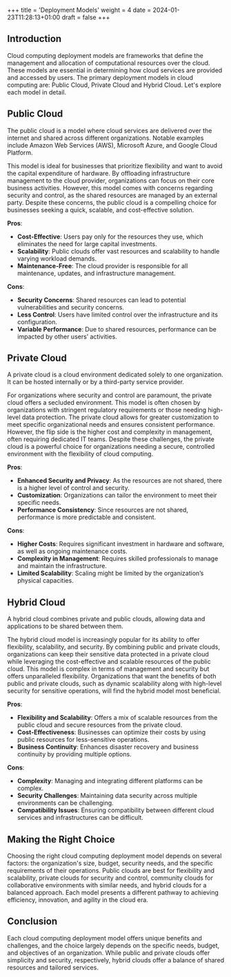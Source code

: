 +++
title = 'Deployment Models'
weight = 4
date = 2024-01-23T11:28:13+01:00
draft = false
+++

## Introduction

Cloud computing deployment models are frameworks that define the management and allocation of computational resources over the cloud. These models are essential in determining how cloud services are provided and accessed by users. The primary deployment models in cloud computing are: Public Cloud, Private Cloud and Hybrid Cloud. Let's explore each model in detail.

## Public Cloud

The public cloud is a model where cloud services are delivered over the internet and shared across different organizations. Notable examples include Amazon Web Services (AWS), Microsoft Azure, and Google Cloud Platform.

This model is ideal for businesses that prioritize flexibility and want to avoid the capital expenditure of hardware. By offloading infrastructure management to the cloud provider, organizations can focus on their core business activities. However, this model comes with concerns regarding security and control, as the shared resources are managed by an external party. Despite these concerns, the public cloud is a compelling choice for businesses seeking a quick, scalable, and cost-effective solution.

**Pros**:
- **Cost-Effective**: Users pay only for the resources they use, which eliminates the need for large capital investments.
- **Scalability**: Public clouds offer vast resources and scalability to handle varying workload demands.
- **Maintenance-Free**: The cloud provider is responsible for all maintenance, updates, and infrastructure management.

**Cons**:
- **Security Concerns**: Shared resources can lead to potential vulnerabilities and security concerns.
- **Less Control**: Users have limited control over the infrastructure and its configuration.
- **Variable Performance**: Due to shared resources, performance can be impacted by other users’ activities.

## Private Cloud

A private cloud is a cloud environment dedicated solely to one organization. It can be hosted internally or by a third-party service provider.

For organizations where security and control are paramount, the private cloud offers a secluded environment. This model is often chosen by organizations with stringent regulatory requirements or those needing high-level data protection. The private cloud allows for greater customization to meet specific organizational needs and ensures consistent performance. However, the flip side is the higher cost and complexity in management, often requiring dedicated IT teams. Despite these challenges, the private cloud is a powerful choice for organizations needing a secure, controlled environment with the flexibility of cloud computing.

**Pros**:
- **Enhanced Security and Privacy**: As the resources are not shared, there is a higher level of control and security.
- **Customization**: Organizations can tailor the environment to meet their specific needs.
- **Performance Consistency**: Since resources are not shared, performance is more predictable and consistent.

**Cons**:
- **Higher Costs**: Requires significant investment in hardware and software, as well as ongoing maintenance costs.
- **Complexity in Management**: Requires skilled professionals to manage and maintain the infrastructure.
- **Limited Scalability**: Scaling might be limited by the organization’s physical capacities.

## Hybrid Cloud

A hybrid cloud combines private and public clouds, allowing data and applications to be shared between them.

The hybrid cloud model is increasingly popular for its ability to offer flexibility, scalability, and security. By combining public and private clouds, organizations can keep their sensitive data protected in a private cloud while leveraging the cost-effective and scalable resources of the public cloud. This model is complex in terms of management and security but offers unparalleled flexibility. Organizations that want the benefits of both public and private clouds, such as dynamic scalability along with high-level security for sensitive operations, will find the hybrid model most beneficial.

**Pros**:
- **Flexibility and Scalability**: Offers a mix of scalable resources from the public cloud and secure resources from the private cloud.
- **Cost-Effectiveness**: Businesses can optimize their costs by using public resources for less-sensitive operations.
- **Business Continuity**: Enhances disaster recovery and business continuity by providing multiple options.

**Cons**:
- **Complexity**: Managing and integrating different platforms can be complex.
- **Security Challenges**: Maintaining data security across multiple environments can be challenging.
- **Compatibility Issues**: Ensuring compatibility between different cloud services and infrastructures can be difficult.

## Making the Right Choice

Choosing the right cloud computing deployment model depends on several factors: the organization's size, budget, security needs, and the specific requirements of their operations. Public clouds are best for flexibility and scalability, private clouds for security and control, community clouds for collaborative environments with similar needs, and hybrid clouds for a balanced approach. Each model presents a different pathway to achieving efficiency, innovation, and agility in the cloud era.

## Conclusion

Each cloud computing deployment model offers unique benefits and challenges, and the choice largely depends on the specific needs, budget, and objectives of an organization. While public and private clouds offer simplicity and security, respectively, hybrid clouds offer a balance of shared resources and tailored services.